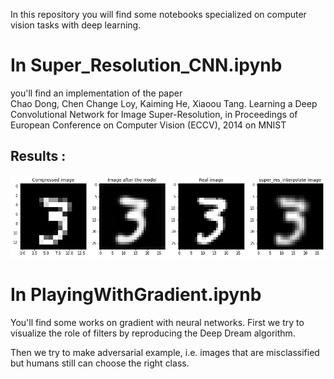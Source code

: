 In this repository you will find some notebooks specialized on computer vision tasks with deep learning.

# In Super_Resolution_CNN.ipynb 
you'll find an implementation of the paper  
 Chao Dong, Chen Change Loy, Kaiming He, Xiaoou Tang. Learning a Deep Convolutional Network for Image Super-Resolution, in Proceedings of European Conference on Computer Vision (ECCV), 2014
on MNIST

## Results : 
  

  ![Super Resolution](SRCNN.png)



# In PlayingWithGradient.ipynb 
You'll find some works on gradient with neural networks.
First we try to visualize the role of filters by reproducing the Deep Dream algorithm.

Then we try to make adversarial example, i.e. images that are misclassified but humans still can choose the right class.

